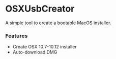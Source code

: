# OSXUsbCreator
A simple tool to create a bootable MacOS installer.

### Features
- Create OSX 10.7-10.12 installer
- Auto-download DMG
